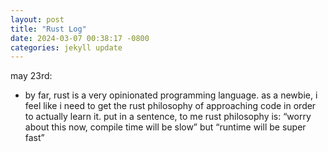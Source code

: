 ```yaml
---
layout: post
title: "Rust Log"
date: 2024-03-07 00:38:17 -0800
categories: jekyll update
---
```


may 23rd:

- by far, rust is a very opinionated programming language. as a newbie, i feel like i need to get the rust philosophy of approaching code in order to actually learn it. put in a sentence, to me rust philosophy is: “worry about this now, compile time will be slow” but “runtime will be super fast”
